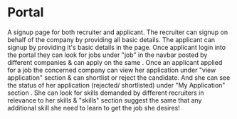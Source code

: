 # Portal

A signup page for both recruiter and applicant.
The recruiter can signup on behalf of the company by providing all basic details. 
The applicant can signup by providing it's basic details in the page.
Once applicant login into the portal they can look for jobs under "job" in the navbar posted by different companies & can apply on the same .
Once an applicant applied for a job the concerned company can view her application under "view application" section & can shortlist or reject the candidate.
And she can see the status of her application (rejected/ shortlisted) under "My Application" section .
She can look for skills demanded by different recruiters in relevance to her skills & "skills" section suggest the same that any additional skill she need to learn to get the job she desires!



